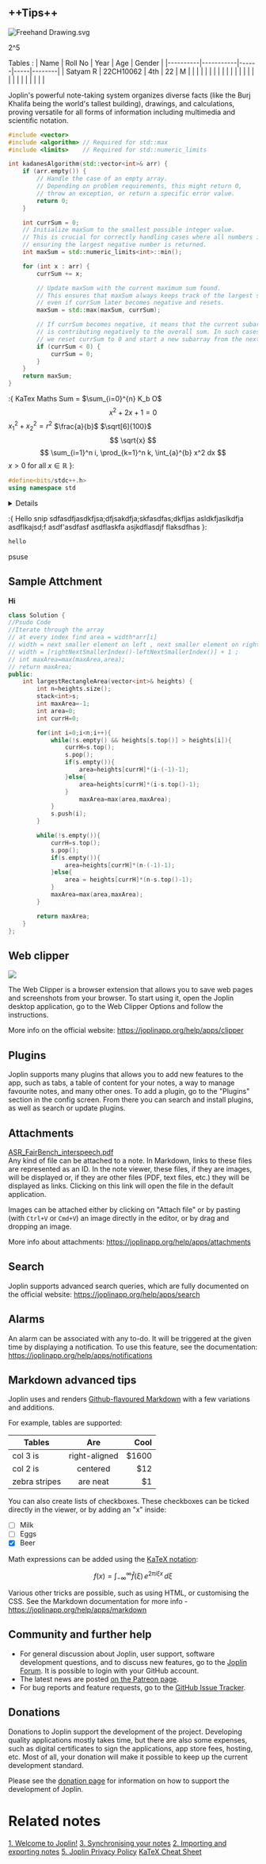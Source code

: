 

## ++Tips++


![Freehand Drawing.svg](:/09c3d2648c5544fb98df0894b918ba17)

2^5

Tables : 
| Name     | Roll No   | Year | Age | Gender |
|----------|-----------|------|-----|--------|
| Satyam R | 22CH10062 | 4th  | 22  | M      |
|          |           |      |     |        |
|          |           |      |     |        |
|          |           |      |     |        |
|          |           |      |     |        |


Joplin's powerful note-taking system organizes diverse facts (like the Burj Khalifa being the world's tallest building), drawings, and calculations, proving versatile for all forms of information including multimedia and scientific notation.

```cpp
#include <vector>
#include <algorithm> // Required for std::max
#include <limits>    // Required for std::numeric_limits

int kadanesAlgorithm(std::vector<int>& arr) {
    if (arr.empty()) {
        // Handle the case of an empty array.
        // Depending on problem requirements, this might return 0,
        // throw an exception, or return a specific error value.
        return 0;
    }

    int currSum = 0;
    // Initialize maxSum to the smallest possible integer value.
    // This is crucial for correctly handling cases where all numbers in the array are negative,
    // ensuring the largest negative number is returned.
    int maxSum = std::numeric_limits<int>::min();

    for (int x : arr) {
        currSum += x;

        // Update maxSum with the current maximum sum found.
        // This ensures that maxSum always keeps track of the largest subarray sum encountered so far,
        // even if currSum later becomes negative and resets.
        maxSum = std::max(maxSum, currSum);

        // If currSum becomes negative, it means that the current subarray sum
        // is contributing negatively to the overall sum. In such cases,
        // we reset currSum to 0 and start a new subarray from the next element.
        if (currSum < 0) {
            currSum = 0;
        }
    }
    return maxSum;
}
```




:{     KaTex Maths
Sum = $\sum_{i=0}^{n} K_b O$
$$x^2 + 2x + 1 = 0$$
$x_1^2 + x_2^2 = r^2$
$\frac{a}{b}$
$\sqrt[6]{100}$
$$
\sqrt{x} 
$$
$$
\sum_{i=1}^n i, \prod_{k=1}^n k, \int_{a}^{b} x^2 dx
$$
$x > 0 \text{ for all } x \in \mathbb{R}$
}:


```cpp
#define<bits/stdc++.h>
using namespace std
```

<details>
sdfasdfjasdkfjsa;dfjsakdfja;skfasdfas;dkfljas

asldkfjaslkdfja

asdflkajsd;f
asdf'asdfasf
asdflaskfa
asjkdflasdjf
flaksdfhas

</details>

:{ Hello snip
sdfasdfjasdkfjsa;dfjsakdfja;skfasdfas;dkfljas
asldkfjaslkdfja
asdflkajsd;f
asdf'asdfasf
asdflaskfa
asjkdflasdjf
flaksdfhas
}:

```cpp
hello
```

psuse

## Sample Attchment

**Hi**

```cpp
class Solution {
//Psudo Code
//Iterate through the array
// at every index find area = width*arr[i]
// width = next smaller element on left , next smaller element on right
// width = [rightNextSmallerIndex()-leftNextSmallerIndex()] + 1 ;
// int maxArea=max(maxArea,area);
// return maxArea;
public:
    int largestRectangleArea(vector<int>& heights) {
        int n=heights.size();
        stack<int>s;
        int maxArea=-1;
        int area=0;
        int currH=0;

        for(int i=0;i<n;i++){
            while(!s.empty() && heights[s.top()] > heights[i]){
                currH=s.top();
                s.pop();
                if(s.empty()){
                    area=heights[currH]*(i-(-1)-1);
                }else{
                    area=heights[currH]*(i-s.top()-1);
                }
                    maxArea=max(area,maxArea);
            }
            s.push(i);
        }

        while(!s.empty()){
            currH=s.top();
            s.pop();
            if(s.empty()){
                area=heights[currH]*(n-(-1)-1);
            }else{
                area = heights[currH]*(n-s.top()-1);
            }
            maxArea=max(area,maxArea);
        }

        return maxArea;
    }
};
```

## Web clipper

![](:/d93be9017fc54daf826172575b92ec68)

The Web Clipper is a browser extension that allows you to save web pages and screenshots from your browser. To start using it, open the Joplin desktop application, go to the Web Clipper Options and follow the instructions.

More info on the official website: https://joplinapp.org/help/apps/clipper

## Plugins

Joplin supports many plugins that allows you to add new features to the app, such as tabs, a table of content for your notes, a way to manage favourite notes, and many other ones. To add a plugin, go to the "Plugins" section in the config screen. From there you can search and install plugins, as well as search or update plugins.

## Attachments

[ASR_FairBench_interspeech.pdf](:/72f6ee1c7dba4fe192ef549d3cff81e1)  
Any kind of file can be attached to a note. In Markdown, links to these files are represented as an ID. In the note viewer, these files, if they are images, will be displayed or, if they are other files (PDF, text files, etc.) they will be displayed as links. Clicking on this link will open the file in the default application.

Images can be attached either by clicking on "Attach file" or by pasting (with `Ctrl+V` or `Cmd+V`) an image directly in the editor, or by drag and dropping an image.

More info about attachments: https://joplinapp.org/help/apps/attachments

## Search

Joplin supports advanced search queries, which are fully documented on the official website: https://joplinapp.org/help/apps/search

## Alarms

An alarm can be associated with any to-do. It will be triggered at the given time by displaying a notification. To use this feature, see the documentation: https://joplinapp.org/help/apps/notifications

## Markdown advanced tips

Joplin uses and renders [Github-flavoured Markdown](https://joplinapp.org/help/apps/markdown) with a few variations and additions.

For example, tables are supported:

| Tables        |      Are      |  Cool |
| ------------- | :-----------: | ----: |
| col 3 is      | right-aligned | $1600 |
| col 2 is      |   centered    |   $12 |
| zebra stripes |   are neat    |    $1 |

You can also create lists of checkboxes. These checkboxes can be ticked directly in the viewer, or by adding an "x" inside:

- [ ] Milk
- [ ] Eggs
- [x] Beer

Math expressions can be added using the [KaTeX notation](https://khan.github.io/KaTeX/):

$$
f(x) = \int_{-\infty}^\infty
    \hat f(\xi)\,e^{2 \pi i \xi x}
    \,d\xi
$$

Various other tricks are possible, such as using HTML, or customising the CSS. See the Markdown documentation for more info - https://joplinapp.org/help/apps/markdown

## Community and further help

- For general discussion about Joplin, user support, software development questions, and to discuss new features, go to the [Joplin Forum](https://discourse.joplinapp.org/). It is possible to login with your GitHub account.
- The latest news are posted [on the Patreon page](https://www.patreon.com/joplin).
- For bug reports and feature requests, go to the [GitHub Issue Tracker](https://github.com/laurent22/joplin/issues).

## Donations

Donations to Joplin support the development of the project. Developing quality applications mostly takes time, but there are also some expenses, such as digital certificates to sign the applications, app store fees, hosting, etc. Most of all, your donation will make it possible to keep up the current development standard.

Please see the [donation page](https://joplinapp.org/donate/) for information on how to support the development of Joplin.


<!-- jarvis-links-start -->
# Related notes
[1. Welcome to Joplin!](:/347ac06d2514483f94cbf9142ef905f4)
[3. Synchronising your notes](:/db6dae98c4ce4942bba8499852652f0f)
[2. Importing and exporting notes](:/dbef6fc5c7104c8f9990b5e1f7363885)
[5. Joplin Privacy Policy](:/26984d176b7444d7a94b359158dd9a73)
[KaTeX Cheat Sheet](:/e0f629fc66e14ccc906281084995ef10)
<!-- jarvis-links-end -->